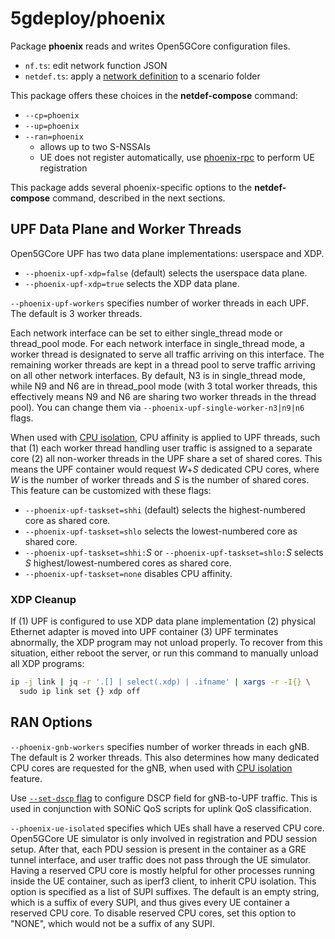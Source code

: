 # 5gdeploy/phoenix

Package **phoenix** reads and writes Open5GCore configuration files.

* `nf.ts`: edit network function JSON
* `netdef.ts`: apply a [network definition](../netdef) to a scenario folder

This package offers these choices in the **netdef-compose** command:

* `--cp=phoenix`
* `--up=phoenix`
* `--ran=phoenix`
  * allows up to two S-NSSAIs
  * UE does not register automatically, use [phoenix-rpc](../phoenix-rpc) to perform UE registration

This package adds several phoenix-specific options to the **netdef-compose** command, described in the next sections.

## UPF Data Plane and Worker Threads

Open5GCore UPF has two data plane implementations: userspace and XDP.

* `--phoenix-upf-xdp=false` (default) selects the userspace data plane.
* `--phoenix-upf-xdp=true` selects the XDP data plane.

`--phoenix-upf-workers` specifies number of worker threads in each UPF.
The default is 3 worker threads.

Each network interface can be set to either single\_thread mode or thread\_pool mode.
For each network interface in single\_thread mode, a worker thread is designated to serve all traffic arriving on this interface.
The remaining worker threads are kept in a thread pool to serve traffic arriving on all other network interfaces.
By default, N3 is in single\_thread mode, while N9 and N6 are in thread\_pool mode (with 3 total worker threads, this effectively means N9 and N6 are sharing two worker threads in the thread pool).
You can change them via `--phoenix-upf-single-worker-n3|n9|n6` flags.

When used with [CPU isolation](../docs/multi-host.md), CPU affinity is applied to UPF threads, such that (1) each worker thread handling user traffic is assigned to a separate core (2) all non-worker threads in the UPF share a set of shared cores.
This means the UPF container would request *W*+*S* dedicated CPU cores, where *W* is the number of worker threads and *S* is the number of shared cores.
This feature can be customized with these flags:

* `--phoenix-upf-taskset=shhi` (default) selects the highest-numbered core as shared core.
* `--phoenix-upf-taskset=shlo` selects the lowest-numbered core as shared core.
* `--phoenix-upf-taskset=shhi:`*S* or `--phoenix-upf-taskset=shlo:`*S* selects *S* highest/lowest-numbered cores as shared core.
* `--phoenix-upf-taskset=none` disables CPU affinity.

### XDP Cleanup

If (1) UPF is configured to use XDP data plane implementation (2) physical Ethernet adapter is moved into UPF container (3) UPF terminates abnormally, the XDP program may not unload properly.
To recover from this situation, either reboot the server, or run this command to manually unload all XDP programs:

```bash
ip -j link | jq -r '.[] | select(.xdp) | .ifname' | xargs -r -I{} \
  sudo ip link set {} xdp off
```

## RAN Options

`--phoenix-gnb-workers` specifies number of worker threads in each gNB.
The default is 2 worker threads.
This also determines how many dedicated CPU cores are requested for the gNB, when used with [CPU isolation](../docs/multi-host.md) feature.

Use [`--set-dscp` flag](../netdef-compose/README.md) to configure DSCP field for gNB-to-UPF traffic.
This is used in conjunction with SONiC QoS scripts for uplink QoS classification.

`--phoenix-ue-isolated` specifies which UEs shall have a reserved CPU core.
Open5GCore UE simulator is only involved in registration and PDU session setup.
After that, each PDU session is present in the container as a GRE tunnel interface, and user traffic does not pass through the UE simulator.
Having a reserved CPU core is mostly helpful for other processes running inside the UE container, such as iperf3 client, to inherit CPU isolation.
This option is specified as a list of SUPI suffixes.
The default is an empty string, which is a suffix of every SUPI, and thus gives every UE container a reserved CPU core.
To disable reserved CPU cores, set this option to "NONE", which would not be a suffix of any SUPI.
